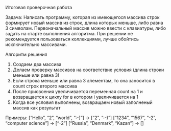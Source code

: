 Итоговая проверочная работа

Задача: Написать программу, которая из имеющегося массива строк формирует новый массив 
из строк, длина которых меньше, либо равна 3 символам. Первоначальный массив можно ввести с клавиатуры, 
либо задать на старте выполнения алгоритма. При решении не рекомендуется пользоваться коллекциями, 
лучше обойтись исключительно массивами.

Алгоритм решения
1. Создаем два массива
2. Делаем проверку массивов на соответствие условия (длина строки меньше или равна 3)
3. Если строка меньше или равна 3 элементам, то она заносится в count строк второго массива
4. После присвоения увеличивается переменная count на 1 и возвращается к циклу for в котором i увеличивается на 1
5. Когда все условия выполнены, возвращаем новый заполненый массив как результат

Примеры:
[“Hello”, “2”, “world”, “:-)”] → [“2”, “:-)”]
[“1234”, “1567”, “-2”, “computer science”] → [“-2”]
[“Russia”, “Denmark”, “Kazan”] → []

